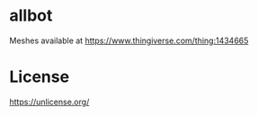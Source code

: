 # allbot

Meshes available at https://www.thingiverse.com/thing:1434665

# License
https://unlicense.org/
